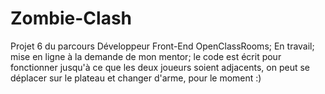 # Zombie-Clash
Projet 6 du parcours Développeur Front-End OpenClassRooms; 
En travail; mise en ligne à la demande de mon mentor; 
le code est écrit pour fonctionner jusqu'à ce que les deux joueurs
soient adjacents, on peut se déplacer sur le plateau et changer d'arme,
pour le moment :)
